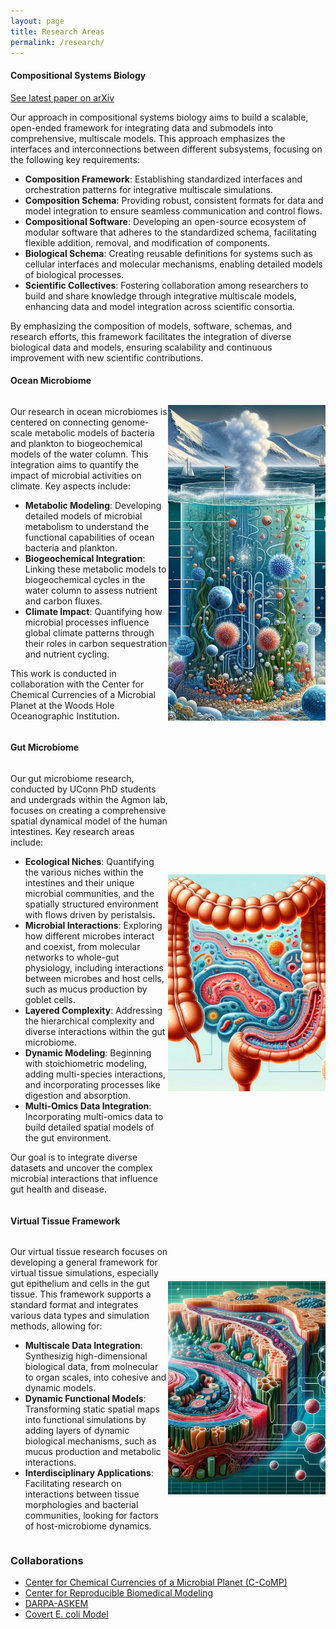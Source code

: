 ```yaml
---
layout: page
title: Research Areas
permalink: /research/
---
```


#### Compositional Systems Biology 
[See latest paper on arXiv](https://arxiv.org/abs/2408.00942)
<p>Our approach in compositional systems biology aims to build a scalable, open-ended framework for integrating data and submodels into comprehensive, multiscale models. This approach emphasizes the interfaces and interconnections between different subsystems, focusing on the following key requirements:</p>
<ul>
  <li><strong>Composition Framework</strong>: Establishing standardized interfaces and orchestration patterns for integrative multiscale simulations.</li>
  <li><strong>Composition Schema</strong>: Providing robust, consistent formats for data and model integration to ensure seamless communication and control flows.</li>
  <li><strong>Compositional Software</strong>: Developing an open-source ecosystem of modular software that adheres to the standardized schema, facilitating flexible addition, removal, and modification of components.</li>
  <li><strong>Biological Schema</strong>: Creating reusable definitions for systems such as cellular interfaces and molecular mechanisms, enabling detailed models of biological processes.</li>
  <li><strong>Scientific Collectives</strong>: Fostering collaboration among researchers to build and share knowledge through integrative multiscale models, enhancing data and model integration across scientific consortia.</li>
</ul>
<p>By emphasizing the composition of models, software, schemas, and research efforts, this framework facilitates the integration of diverse biological data and models, ensuring scalability and continuous improvement with new scientific contributions.</p>

#### Ocean Microbiome
<div style="display: flex; align-items: center;">
  <div style="flex: 1;">
    <p>Our research in ocean microbiomes is centered on connecting genome-scale metabolic models of bacteria and plankton to biogeochemical models of the water column. This integration aims to quantify the impact of microbial activities on climate. Key aspects include:</p>
    <ul>
      <li><strong>Metabolic Modeling</strong>: Developing detailed models of microbial metabolism to understand the functional capabilities of ocean bacteria and plankton.</li>
      <li><strong>Biogeochemical Integration</strong>: Linking these metabolic models to biogeochemical cycles in the water column to assess nutrient and carbon fluxes.</li>
      <li><strong>Climate Impact</strong>: Quantifying how microbial processes influence global climate patterns through their roles in carbon sequestration and nutrient cycling.</li>
    </ul>
    <p>This work is conducted in collaboration with the Center for Chemical Currencies of a Microbial Planet at the Woods Hole Oceanographic Institution.</p>
  </div>
  <div style="flex: 1;">
    <img src="https://raw.githubusercontent.com/eagmon/eagmon.github.io/master/images/watercolumn.png" alt="Ocean Microbiome Research">
  </div>
</div>

#### Gut Microbiome
<div style="display: flex; align-items: center;">
  <div style="flex: 1;">
    <p>Our gut microbiome research, conducted by UConn PhD students and undergrads within the Agmon lab, focuses on creating a comprehensive spatial dynamical model of the human intestines. Key research areas include:</p>
    <ul>
      <li><strong>Ecological Niches</strong>: Quantifying the various niches within the intestines and their unique microbial communities, and the spatially structured environment with flows driven by peristalsis.</li>
      <li><strong>Microbial Interactions</strong>: Exploring how different microbes interact and coexist, from molecular networks to whole-gut physiology, including interactions between microbes and host cells, such as mucus production by goblet cells.</li>
      <li><strong>Layered Complexity</strong>: Addressing the hierarchical complexity and diverse interactions within the gut microbiome.</li>
      <li><strong>Dynamic Modeling</strong>: Beginning with stoichiometric modeling, adding multi-species interactions, and incorporating processes like digestion and absorption.</li>
      <li><strong>Multi-Omics Data Integration</strong>: Incorporating multi-omics data to build detailed spatial models of the gut environment.</li>
    </ul>
    <p>Our goal is to integrate diverse datasets and uncover the complex microbial interactions that influence gut health and disease.</p>
  </div>
  <div style="flex: 1;">
    <img src="https://raw.githubusercontent.com/eagmon/eagmon.github.io/master/images/gutmodel.png" alt="Gut Microbiome Research">
  </div>
</div>

#### Virtual Tissue Framework
<div style="display: flex; align-items: center;">
  <div style="flex: 1;">
    <p>Our virtual tissue research focuses on developing a general framework for virtual tissue simulations, especially gut epithelium and cells in the gut tissue. This framework supports a standard format and integrates various data types and simulation methods, allowing for:</p>
    <ul>
      <li><strong>Multiscale Data Integration</strong>: Synthesizig high-dimensional biological data, from molnecular to organ scales, into cohesive and dynamic models.</li>
      <li><strong>Dynamic Functional Models</strong>: Transforming static spatial maps into functional simulations by adding layers of dynamic biological mechanisms, such as mucus production and metabolic interactions.</li>
      <li><strong>Interdisciplinary Applications</strong>: Facilitating research on interactions between tissue morphologies and bacterial communities, looking for factors of host-microbiome dynamics.</li>
    </ul>
  </div>
  <div style="flex: 1;">
    <img src="https://raw.githubusercontent.com/eagmon/eagmon.github.io/master/images/virtualtissue.png" alt="Virtual Tissue Research">
  </div>
</div>

### Collaborations
- [Center for Chemical Currencies of a Microbial Planet (C-CoMP)](https://ccomp-stc.org) 
- [Center for Reproducible Biomedical Modeling](https://reproduciblebiomodels.org) 
- [DARPA-ASKEM](https://www.darpa.mil/news-events/2021-12-06) 
- [Covert E. coli Model](https://www.covert.stanford.edu) 
